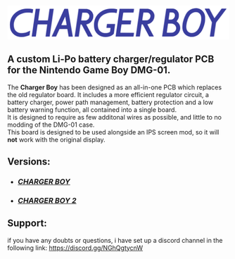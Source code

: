 <img src="images/logo_blue.png"><br>
## A custom Li-Po battery charger/regulator PCB for the Nintendo Game Boy DMG-01.
The **Charger Boy** has been designed as an all-in-one PCB which replaces the old regulator board. It includes a more efficient regulator circuit, a battery charger, power path management, battery protection and a low battery warning function, all contained into a single board.<br>
It is designed to require as few additonal wires as possible, and little to no modding of the DMG-01 case.<br>
This board is designed to be used alongside an IPS screen mod, so it will **not** work with the original display.

## Versions:
- ### <a href="https://github.com/hi-ban/charger-boy/tree/main/charger-boy-1">*CHARGER BOY*</a>
- ### <a href="https://github.com/hi-ban/charger-boy/tree/main/charger-boy-2">*CHARGER BOY 2*</a>

## Support: 
if you have any doubts or questions, i have set up a discord channel in the following link:
https://discord.gg/NGhQgtycnW






